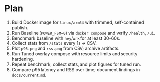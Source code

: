 # Plan

1. Build Docker image for `linux/arm64` with trimmed, self-contained publish.
2. Run Baseline (`POWER_FSM=0`) via `docker compose` and verify `/health`, `/ui`.
3. Benchmark baseline with `hey`/`wrk` for at least 30–60s.
4. Collect stats from `/stats` every 1s → CSV.
5. Plot `p95.png` and `rss.png` from CSV; archive artifacts.
6. Run Tuned overlay compose with resource limits and security hardening.
7. Repeat benchmark, collect stats, and plot figures for tuned run.
8. Compare p95 latency and RSS over time; document findings in `docs/current.md`.
